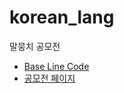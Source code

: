 # korean_lang
말뭉치 공모전
- [Base Line Code](https://github.com/teddysum/korean_ABSA_baseline)
- [공모전 페이지](https://corpus.korean.go.kr/task/boards/noticeView.do?page=0&recordId=870&boardId=25&taskId=8&clCd=ING_TASK&subMenuId=sub05&base.condition=board.title&base.keyword=&size=10)
